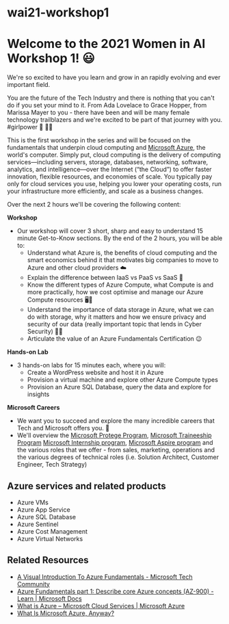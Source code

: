 # wai21-workshop1

# **Welcome to the 2021 Women in AI Workshop 1!** 😃 

We're so excited to have you learn and grow in an rapidly evolving and ever important field. 

You are the future of the Tech Industry and there is nothing that you can't do if you set your mind to it. From Ada Lovelace to Grace Hopper, from Marissa Mayer to you - there have been and will be many female technology trailblazers and we're excited to be part of that journey with you. #girlpower 🌱 👩‍💻

This is the first workshop in the series and will be focused on the fundamentals that underpin cloud computing and [Microsoft Azure](https://azure.microsoft.com/en-us/overview/what-is-cloud-computing/), the world's computer. Simply put, cloud computing is the delivery of computing services—including servers, storage, databases, networking, software, analytics, and intelligence—over the Internet (“the Cloud”) to offer faster innovation, flexible resources, and economies of scale. You typically pay only for cloud services you use, helping you lower your operating costs, run your infrastructure more efficiently, and scale as a business changes.


Over the next 2 hours we'll be covering the following content:

**Workshop**
- Our workshop will cover 3 short, sharp and easy to understand 15 minute Get-to-Know sections. By the end of the 2 hours, you will be able to:
    - Understand what Azure is, the benefits of cloud computing and the smart economics behind it that motivates big companies to move to Azure and other cloud providers ☁️
    - Explain the difference between IaaS vs PaaS vs SaaS 🤔
    - Know the different types of Azure Compute, what Compute is and more practically, how we cost optimise and manage our Azure Compute resources 🖥️💸
    - Understand the importance of data storage in Azure, what we can do with storage, why it matters and how we ensure privacy and security of our data (really important topic that lends in Cyber Security) 💽🔐
    - Articulate the value of an Azure Fundamentals Certification 😉

**Hands-on Lab**
- 3 hands-on labs for 15 minutes each, where you will:
    - Create a WordPress website and host it in Azure
    - Provision a virtual machine and explore other Azure Compute types
    - Provision an Azure SQL Database, query the data and explore for insights

**Microsoft Careers**
- We want you to succeed and explore the many incredible careers that Tech and Microsoft offers you. 🚀
- We'll overview the [Microsoft Protege Program](https://www.microsoft.com/en-au/protege/), [Microsoft Traineeship Program](https://www.microsoft.com/en-au/microsoft-traineeship-program) [Microsoft Internship program](https://www.microsoft.com/en-au/ecif/interns-anz.aspx), [Microsoft Aspire program](https://www.microsoft.com/en-ie/earlycareers/aspire-program) and the various roles that we offer - from sales, marketing, operations and the various degrees of technical roles (i.e. Solution Architect, Customer Engineer, Tech Strategy)

## **Azure services and related products**
- Azure VMs
- Azure App Service
- Azure SQL Database
- Azure Sentinel
- Azure Cost Management
- Azure Virtual Networks

## **Related Resources**
- [A Visual Introduction To Azure Fundamentals - Microsoft Tech Community](https://techcommunity.microsoft.com/t5/azure-developer-community-blog/a-visual-introduction-to-azure-fundamentals/ba-p/2132410)
- [Azure Fundamentals part 1: Describe core Azure concepts (AZ-900) - Learn | Microsoft Docs](https://docs.microsoft.com/en-us/learn/paths/az-900-describe-cloud-concepts/)
- [What is Azure – Microsoft Cloud Services | Microsoft Azure](https://azure.microsoft.com/en-au/overview/what-is-azure/)
- [What Is Microsoft Azure, Anyway?](https://www.howtogeek.com/337961/what-is-microsoft-azure/)
